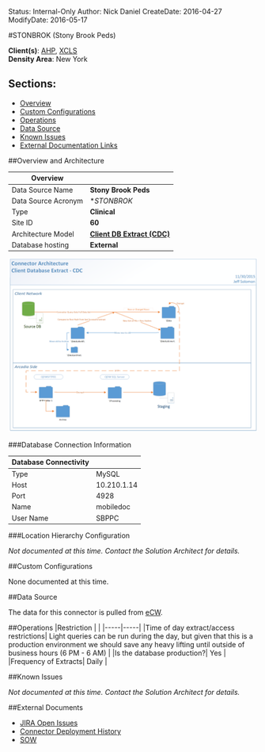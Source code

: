 Status: Internal-Only
Author: Nick Daniel
CreateDate: 2016-04-27
ModifyDate: 2016-05-17


#STONBROK (Stony Brook Peds)

**Client(s)**: [AHP](../AHP.md), [XCLS](../XCLS.md)  
**Density Area**: New York   

## Sections:
* [Overview](#overview-and-architecture)
* [Custom Configurations](#custom-configurations)
* [Operations](#operations)
* [Data Source](#data-source)
* [Known Issues](#known-issues)
* [External Documentation Links](#external-documents)

##Overview and Architecture

| Overview ||
|-----|-----|
| Data Source Name| **Stony Brook Peds** |
| Data Source Acronym| **STONBROK* |
| Type | **Clinical** |
| Site ID | **60** |
| Architecture Model | [**Client DB Extract (CDC)**](../../Tech_Delivery/Standard-Implementations/Client-DB-Extract-CDC.md)|
| Database hosting | **External** |


<a href="../../../img/Connector-Client-DB-Extract-CDC.png">![](../../img/Connector-Client-DB-Extract-CDC.png)</a>

###Database Connection Information  

|Database Connectivity||
|-----|-----|
|Type|MySQL|
|Host|10.210.1.14|
|Port|4928|
|Name|mobiledoc|
|User Name|SBPPC|  


###Location Hierarchy Configuration

*Not documented at this time. Contact the Solution Architect for details.*

##Custom Configurations

None documented at this time. 

##Data Source

The data for this connector is pulled from [eCW](../../Tech_Delivery/EHR-Documentation/eCW.md).

##Operations
|Restriction | |
|-----|-----|
|Time of day extract/access restrictions| Light queries can be run during the day, but given that this is a production environment we should save any heavy lifting until outside of business hours (6 PM - 6 AM) |
|Is the database production?| Yes  |
|Frequency of Extracts| Daily  |

##Known Issues

*Not documented at this time. Contact the Solution Architect for details.*

##External Documents
- [JIRA Open Issues](https://jira.arcadiasolutions.com/issues/?jql=(labels%20%3D%20ARNOT%20or%20%22Data%20Source%20Acronym%22%20~%20ARNOT)%20and%20status%20!%3D%20Closed)
- [Connector Deployment History](https://github.com/arcadia/qdw/wiki/connector-version)
- [SOW](https://arcadia.box.com/s/81vmvio34xf2brxqw8u7)